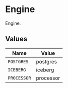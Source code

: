 # Engine

Engine.


## Values

| Name        | Value       |
| ----------- | ----------- |
| `POSTGRES`  | postgres    |
| `ICEBERG`   | iceberg     |
| `PROCESSOR` | processor   |